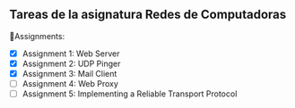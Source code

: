 ## Tareas de la asignatura Redes de Computadoras

🔹Assignments:

- [X] Assignment 1: Web Server
- [X] Assignment 2: UDP Pinger
- [X] Assignment 3: Mail Client
- [ ] Assignment 4: Web Proxy
- [ ] Assignment 5: Implementing a Reliable Transport Protocol
